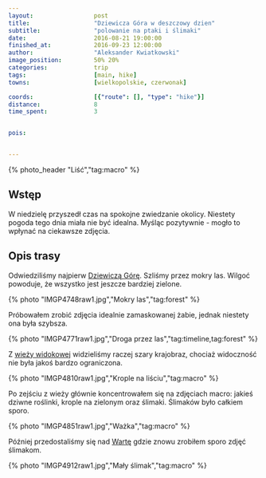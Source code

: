 ```yaml
---
layout:                 post
title:                  "Dziewicza Góra w deszczowy dzien"
subtitle:               "polowanie na ptaki i ślimaki"
date:                   2016-08-21 19:00:00
finished_at:            2016-09-23 12:00:00
author:                 "Aleksander Kwiatkowski"
image_position:         50% 20%
categories:             trip
tags:                   [main, hike]
towns:                  [wielkopolskie, czerwonak]

coords:                 [{"route": [], "type": "hike"}]
distance:               8
time_spent:             3


pois:


---
```


[wiki-dziewicza-gora]: https://pl.wikipedia.org/wiki/Dziewicza_G%C3%B3ra_(Pojezierze_Wielkopolskie)
[wiki-warta]: https://pl.wikipedia.org/wiki/Warta

[dziewicza-wieza]: http://dziewiczabaza.pl/wieza-widokowa/

{% photo_header "Liść","tag:macro" %}

Wstęp
-----

W niedzielę przyszedł czas na spokojne zwiedzanie okolicy. Niestety pogoda
tego dnia miała
nie być idealna. Myśląc pozytywnie - mogło to wpłynać na ciekawsze zdjęcia.

Opis trasy
----------

Odwiedziliśmy najpierw [Dziewiczą Górę][wiki-dziewicza-gora]. Szliśmy
przez mokry las. Wilgoć powoduje, że wszystko jest jeszcze bardziej zielone.

{% photo "IMGP4748raw1.jpg","Mokry las","tag:forest" %}

Próbowałem zrobić zdjęcia idealnie zamaskowanej żabie, jednak niestety ona była szybsza.

{% photo "IMGP4771raw1.jpg","Droga przez las","tag:timeline,tag:forest" %}

Z [wieży widokowej][dziewicza-wieza] widzieliśmy raczej szary krajobraz, chociaż widoczność nie
była jakoś bardzo ograniczona.

{% photo "IMGP4810raw1.jpg","Krople na liściu","tag:macro" %}

Po zejściu z wieży głównie koncentrowałem się na zdjęciach macro:
jakieś dziwne roślinki, krople
na zielonym oraz ślimaki. Ślimaków było całkiem sporo.

{% photo "IMGP4851raw1.jpg","Ważka","tag:macro" %}

Później przedostaliśmy się nad [Wartę][wiki-warta] gdzie znowu zrobiłem sporo
zdjęć ślimakom.

{% photo "IMGP4912raw1.jpg","Mały ślimak","tag:macro" %}
